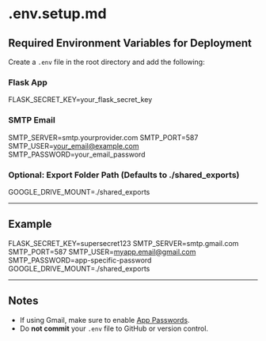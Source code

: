 
# .env.setup.md

## Required Environment Variables for Deployment

Create a `.env` file in the root directory and add the following:

### Flask App

FLASK_SECRET_KEY=your_flask_secret_key

### SMTP Email

SMTP_SERVER=smtp.yourprovider.com
SMTP_PORT=587
SMTP_USER=your_email@example.com
SMTP_PASSWORD=your_email_password

### Optional: Export Folder Path (Defaults to ./shared_exports)

GOOGLE_DRIVE_MOUNT=./shared_exports

---

## Example

FLASK_SECRET_KEY=supersecret123
SMTP_SERVER=smtp.gmail.com
SMTP_PORT=587
SMTP_USER=myapp.email@gmail.com
SMTP_PASSWORD=app-specific-password
GOOGLE_DRIVE_MOUNT=./shared_exports

---

## Notes

- If using Gmail, make sure to enable [App Passwords](https://support.google.com/accounts/answer/185833).
- Do **not commit** your `.env` file to GitHub or version control.
